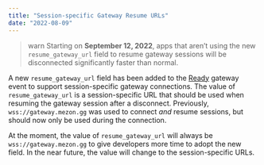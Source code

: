 ```yaml
---
title: "Session-specific Gateway Resume URLs"
date: "2022-08-09"
---
```


> warn
> Starting on **September 12, 2022**, apps that aren’t using the new `resume_gateway_url` field to resume gateway sessions will be disconnected significantly faster than normal.

A new `resume_gateway_url` field has been added to the [Ready](#DOCS_EVENTS_GATEWAY_EVENTS/ready) gateway event to support session-specific gateway connections. The value of `resume_gateway_url` is a session-specific URL that should be used when resuming the gateway session after a disconnect. Previously, `wss://gateway.mezon.gg` was used to connect *and* resume sessions, but should now only be used during the connection.

At the moment, the value of `resume_gateway_url` will always be `wss://gateway.mezon.gg` to give developers more time to adopt the new field. In the near future, the value will change to the session-specific URLs.
